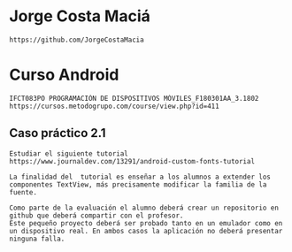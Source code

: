 # Jorge Costa Maciá
    https://github.com/JorgeCostaMacia

# Curso Android
    IFCT083PO PROGRAMACIÓN DE DISPOSITIVOS MÓVILES_F180301AA_3.1802
    https://cursos.metodogrupo.com/course/view.php?id=411

## Caso práctico 2.1
    Estudiar el siguiente tutorial
    https://www.journaldev.com/13291/android-custom-fonts-tutorial

    La finalidad del  tutorial es enseñar a los alumnos a extender los componentes TextView, más precisamente modificar la familia de la fuente.

    Como parte de la evaluación el alumno deberá crear un repositorio en github que deberá compartir con el profesor.
    Este pequeño proyecto deberá ser probado tanto en un emulador como en un dispositivo real. En ambos casos la aplicación no deberá presentar ninguna falla.
